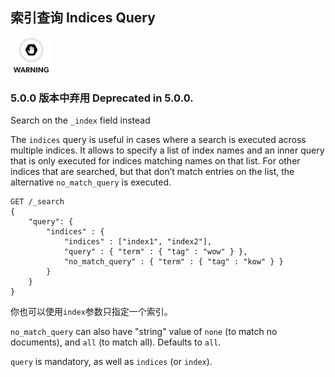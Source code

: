 ## 索引查询 Indices Query

![Warning](/images/icons/warning.png)

### 5.0.0 版本中弃用 Deprecated in 5.0.0. 

Search on the `_index` field instead 

The `indices` query is useful in cases where a search is executed across multiple indices. It allows to specify a list of index names and an inner query that is only executed for indices matching names on that list. For other indices that are searched, but that don’t match entries on the list, the alternative `no_match_query` is executed.
    
    
    GET /_search
    {
        "query": {
            "indices" : {
                "indices" : ["index1", "index2"],
                "query" : { "term" : { "tag" : "wow" } },
                "no_match_query" : { "term" : { "tag" : "kow" } }
            }
        }
    }

你也可以使用`index`参数只指定一个索引。

`no_match_query` can also have "string" value of `none` (to match no documents), and `all` (to match all). Defaults to `all`.

`query` is mandatory, as well as `indices` (or `index`).

